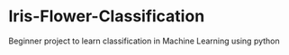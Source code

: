# Iris-Flower-Classification
Beginner project to learn classification in Machine Learning using python
